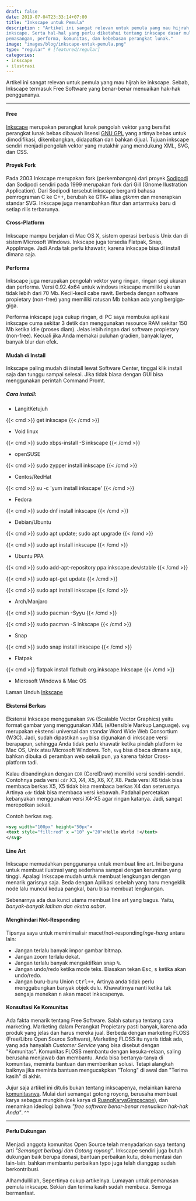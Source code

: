 ```yaml
---
draft: false
date: 2019-07-04T23:33:14+07:00
title: "Inkscape untuk Pemula"
description : "Artikel ini sangat relevan untuk pemula yang mau hijrah ke
inkscape. Serta hal-hal yang perlu diketahui tentang inkscape dasar mulai dari
pemasangan, performa, komunitas, dan kebebasan perangkat lunak."
image: "images/blog/inkscape-untuk-pemula.png"
type: "regular" # [featured/regular]
categories:
- inkscape
- ilustrasi
---
```


Artikel ini sangat relevan untuk pemula yang mau hijrah ke inkscape.
Sebab, Inkscape termasuk Free Software yang benar-benar menuaikan hak-hak
penggunanya.

***

#### Free

[Inkscape] merupakan perangkat lunak pengolah vektor yang bersifat
perangkat lunak bebas dibawah lisensi [GNU
GPL](https://id.m.wikipedia.org/wiki/GNU_GPL) yang artinya bebas untuk
dimodifikasi, dikembangkan, didapatkan dan bahkan dijual. Tujuan inkscape
sendiri menjadi pengolah vektor yang mutakhir yang mendukung XML, SVG, dan CSS.

#### Proyek Fork

Pada 2003 Inkscape merupakan fork (perkembangan) dari proyek
[Sodipodi](https://id.m.wikipedia.org/wiki/Sodipodi) dan Sodipodi sendiri pada
1999 merupakan fork dari Gill (Gnome Ilustration Application). Dari Sodipodi
tersebut inkscape berganti bahasa pemrograman C ke C++, berubah ke GTK+ alias
_gtkmm_ dan menerapkan standar SVG. Inkscape juga menambahkan fitur dan
antarmuka baru di setiap rilis terbarunya.

#### Cross-Platform

Inkscape mampu berjalan di Mac OS X, sistem operasi berbasis Unix dan di sistem
Microsoft Windows. Inkscape juga tersedia Flatpak, Snap, ApppImage. Jadi Anda
tak perlu khawatir, karena inkscape bisa di install dimana saja.

#### Performa

Inkscape juga merupakan pengolah vektor yang ringan, ringan segi ukuran dan
performa. Versi 0.92.4x64 untuk windows inkscape memiliki ukuran tidak lebih
dari 70 Mb. Kecil-kecil cabe rawit. Berbeda dengan software propietary
(non-free) yang memiliki ratusan Mb bahkan ada yang bergiga-giga.

Performa inkscape juga cukup ringan, di PC saya membuka aplikasi inkscape cuma
sekitar 3 detik dan menggunakan resource RAM sekitar 150 Mb ketika idle (proses
diam). Jelas lebih ringan dari software propietary (non-free). Kecuali jika Anda
memakai puluhan gradien, banyak layer, banyak blur dan efek.

#### Mudah di Install

Inkscape paling mudah di install lewat Software Center, tinggal klik install
saja dan tunggu sampai selesai. Jika tidak biasa dengan GUI bisa menggunakan
perintah Command Promt.

##### Cara install:

* LangitKetujuh

{{< cmd >}}
get inkscape
{{< /cmd >}}

* Void linux

{{< cmd >}}
sudo xbps-install -S inkscape
{{< /cmd >}}

* openSUSE

{{< cmd >}}
sudo zypper install inkscape
{{< /cmd >}}

* Centos/RedHat

{{< cmd >}}
su -c 'yum install inkscape'
{{< /cmd >}}

* Fedora

{{< cmd >}}
sudo dnf install inkscape
{{< /cmd >}}

* Debian/Ubuntu

{{< cmd >}}
sudo apt update; sudo apt upgrade
{{< /cmd >}}

{{< cmd >}}
sudo apt install inkscape
{{< /cmd >}}

* Ubuntu PPA

{{< cmd >}}
sudo add-apt-repository ppa:inkscape.dev/stable
{{< /cmd >}}

{{< cmd >}}
sudo apt-get update
{{< /cmd >}}

{{< cmd >}}
sudo apt install inkscape
{{< /cmd >}}

* Arch/Manjaro

{{< cmd >}}
sudo pacman -Syyu
{{< /cmd >}}

{{< cmd >}}
sudo pacman -S inkscape
{{< /cmd >}}

* Snap

{{< cmd >}}
sudo snap install inkscape
{{< /cmd >}}

* Flatpak

{{< cmd >}}
flatpak install flathub org.inkscape.Inkscape
{{< /cmd >}}

* Microsoft Windows & Mac OS

Laman Unduh [Inkscape]

#### Ekstensi Berkas

Ekstensi Inkscape menggunakan `SVG` (Scalable Vector Graphics) yaitu format
gambar yang menggunakan XML (eXtensible Markup Language). `svg` merupakan
ekstensi universal dan standar Word Wide Web Consortium (W3C). Jadi, sudah
dipastikan `svg` bisa digunakan di inkscape versi berapapun, sehingga Anda tidak
perlu khawatir ketika pindah platform ke Mac OS, Unix atau Microsoft Windows.
Toh, `svg` bisa dibaca dimana saja, bahkan dibuka di peramban web sekali pun, ya
karena faktor Cross-platform tadi.

Kalau dibandingkan dengan `CDR` (CorelDraw) memiliki versi sendiri-sendiri.
Contohnya pada versi `cdr` X3, X4, X5, X6, X7, X8. Pada versi X6 tidak bisa
membaca berkas X5, X5 tidak bisa membaca berkas X4 dan seterusnya. Artinya `cdr`
tidak bisa membaca versi kebawah. Padahal percetakan kebanyakan menggunakan
versi X4-X5 agar ringan katanya. Jadi, sangat merepotkan sekali.

Contoh berkas svg.
```svg
<svg width="100px" height="50px">
<text style="fill:red" x ="10" y="20">Hello World !</text>
</svg>
```

#### Line Art

Inkscape memudahkan penggunanya untuk membuat line art. Ini berguna untuk
membuat ilustrasi yang sederhana sampai dengan kerumitan yang tinggi. Apalagi
Inkscape mudah untuk membuat lengkungan dengan menarik garisnya saja. Beda
dengan Aplikasi sebelah yang haru mengeklik node lalu muncul kedua pangkal, baru
bisa membuat lengkungan.

Sebenarnya ada dua kunci utama membuat line art yang bagus. Yaitu,
_banyak-banyak latihan dan ekstra sabar_.

#### Menghindari Not-Responding

Tipsnya saya untuk meminimalisir macet/not-responding/_nge-hang_ antara lain:

* Jangan terlalu banyak impor gambar bitmap.
* Jangan zoom terlalu dekat.
* Jangan terlalu banyak mengaktifkan snap <kbd><kbd>%</kbd></kbd>.
* Jangan undo/redo ketika mode teks. Biasakan tekan
<kbd><kbd>Esc</kbd></kbd>, <kbd><kbd>s</kbd></kbd> ketika akan undo/redo.
* Jangan buru-buru Union <kbd><kbd>Ctrl</kbd>+<kbd>+</kbd></kbd>, Artinya anda
tidak perlu menggabungkan banyak objek dulu. Khawatirnya nanti ketika tak
sengaja menekan <kbd><kbd>n</kbd></kbd> akan macet inkscapenya.

#### Konsultasi Ke Komunitas

Ada fakta menarik tentang Free Software. Salah satunya tentang cara marketing.
Marketing dalam Perangkat Propietary pasti banyak, karena ada produk yang jelas
dan harus mereka jual. Berbeda dengan marketing FLOSS (Free/Libre Open Source
Software), Marketing FLOSS itu nyaris tidak ada, yang ada hanyalah _Customer
Service_ yang bisa disebut dengan "Komunitas". Komunitas FLOSS membantu dengan
kesuka-relaan, saling berusaha menjawab dan membantu. Anda bisa bertanya-tanya
di komunitas, meminta bantuan dan memberikan solusi. Tetapi alangkah baiknya
jika meminta bantuan mengucakpkan "Tolong" di awal dan "Terima kasih" di akhir.

Jujur saja artikel ini ditulis bukan tentang inkscapenya, melainkan karena
[komunitasnya](https://t.me/gimpscape). Mulai dari semangat gotong royong,
berusaha membuat karya sebagus mungkin (cek karya di
[RuangKaryaGimpscape](https:www.t.me/gimpscape_ruang_karya)), dan menamkan
ideologi bahwa _"free software benar-benar menuaikan hak-hak Anda"_. ^^

***

#### Perlu Dukungan

Menjadi anggota komunitas Open Source telah menyadarkan saya tentang arti
_"Semangat berbagi dan Gotong royong"_. Inkscape sendiri juga butuh dukungan
baik berupa donasi, bantuan perbaikan kutu, dokumentasi dan lain-lain. bahkan
membantu perbaikan typo juga telah dianggap sudah berkontribusi.

Alhamdullillah, Sepertinya cukup artikelnya. Lumayan untuk pemanasan pemula
inkscape. Sekian dan terima kasih sudah membaca. Semoga bermanfaat.

[Inkscape]:https://www.inkscape.org
[Gimp]:https://www.gimp.org
[GNOME.ID]:https://www.gnome.id
